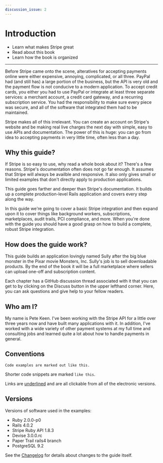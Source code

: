 ```yaml
---
discussion_issue: 2
---
```



# Introduction

* Learn what makes Stripe great
* Read about this book
* Learn how the book is organized

---

Before Stripe came onto the scene, alteratives for accepting payments online were either expensive, annoying, complicated, or all three. PayPal had (and still has) a large portion of the business, but the API is very old and the payment flow is not conducive to a modern application. To accept credit cards, you either you had to use PayPal or integrate at least three separate services: a merchant account, a credit card gateway, and a recurring subscription service. You had the responsibility to make sure every piece was secure, and all of the software that integrated them had to be maintained.

Stripe makes all of this irrelevant. You can create an account on Stripe's website and be making real live charges the next day with simple, easy to use APIs and documentation. The power of this is huge: you can go from idea to accepting payments in very little time, often less than a day.

## Why this guide?

If Stripe is so easy to use, why read a whole book about it? There's a few reasons. Stripe's documentation often does not go far enough. It assumes that Stripe will always be availble and responsive. It also only gives small or limited examples that don't directly apply to production applications.

This guide goes farther and deeper than Stripe's documentation. It builds up a complete production-level Rails application and covers every step along the way.

In this guide we're going to cover a basic Stripe integration and then expand upon it to cover things like background workers, subscriptions, marketplaces, audit trails, PCI compliance, and more. When you're done with the guide you should have a good grasp on how to build a complete, robust Stripe integration.

## How does the guide work?

This guide builds an application lovingly named Sully after the big blue monster in the Pixar movie Monsters, Inc. Sully's job is to sell downloadable products. By the end of the book it will be a full marketplace where sellers can upload one-off and subscription content.

Each chapter has a GitHub discussion thread associated with it that you can get to by clicking on the Discuss button in the upper lefthand corner. Here, you can ask questions and give help to your fellow readers.

## Who am I?

My name is Pete Keen. I've been working with the Stripe API for a little over three years now and have built many applications with it. In addition, I've worked with a wide variety of other payment systems at my full time and consulting jobs and learned quite a lot about how to handle payments in general.

## Conventions

```text
Code examples are marked out like this.
```

Shorter code snippets are marked `like this`.

Links are [underlined](http://www.petekeen.net) and are all clickable from all of the electronic versions.

## Versions

Versions of software used in the examples:

* Ruby 2.0.0-p0
* Rails 4.0.2
* Stripe Ruby API 1.8.3
* Devise 3.0.0.rc
* Paper Trail rails4 branch
* PostgreSQL 9.2

See the [Changelog](/changelog) for details about changes to the guide itself.
